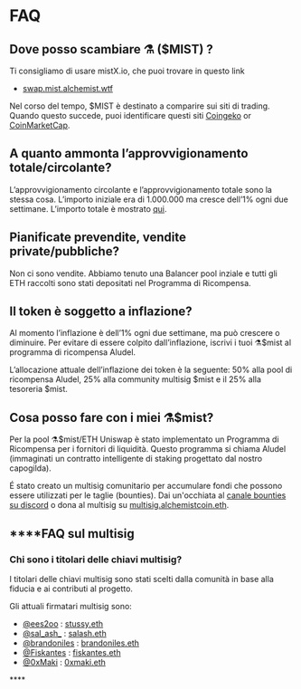 # FAQ

## **Dove posso scambiare ⚗️ \($MIST\) ?** 

Ti consigliamo di usare mistX.io, che puoi trovare in questo link

* [swap.mist.alchemist.wtf](http://swap.mist.alchemist.wtf/)

Nel corso del tempo, $MIST è destinato a comparire sui siti di trading. Quando questo succede, puoi identificare questi siti [Coingeko](https://www.coingecko.com/en/coins/alchemist) or [CoinMarketCap](https://coinmarketcap.com/currencies/alchemist/).

## **A quanto ammonta l’approvvigionamento totale/circolante?**

L’approvvigionamento circolante e l’approvvigionamento totale sono la stessa cosa. L’importo iniziale era di 1.000.000 ma cresce dell’1% ogni due settimane. L’importo totale è mostrato [qui](https://etherscan.io/token/0x88acdd2a6425c3faae4bc9650fd7e27e0bebb7ab).

## **Pianificate prevendite, vendite private/pubbliche?**

 Non ci sono vendite. Abbiamo tenuto una Balancer pool inziale e tutti gli ETH raccolti sono stati depositati nel Programma di Ricompensa.

## **Il token è soggetto a inflazione?**

Al momento l’inflazione è dell’1% ogni due settimane, ma può crescere o diminuire. Per evitare di essere colpito dall’inflazione, iscrivi i tuoi ⚗️$mist al programma di ricompensa Aludel.

L’allocazione attuale dell’inflazione dei token è la seguente: 50% alla pool di ricompensa Aludel, 25% alla community multisig $mist e il 25% alla tesoreria $mist.

## **Cosa posso fare con i miei ⚗️$mist?**

Per la pool ⚗️$mist/ETH Uniswap è stato implementato un Programma di Ricompensa per i fornitori di liquidità. Questo programma si chiama Aludel \(immaginati un contratto intelligente di staking progettato dal nostro capogilda\).

É stato creato un multisig comunitario per accumulare fondi che possono essere utilizzati per le taglie \(bounties\). Dai un'occhiata al [canale bounties su discord](https://discord.gg/92hQDCw25u) o dona al multisig su [multisig.alchemistcoin.eth](https://etherscan.io/address/multisig.alchemistcoin.eth).

##  ****FAQ sul multisig

###  **Chi sono i titolari delle chiavi multisig?**

I titolari delle chiavi multisig sono stati scelti dalla comunità in base alla fiducia e ai contributi al progetto.

Gli attuali firmatari multisig sono:

* [@ees2oo](https://twitter.com/ees2oo) : [stussy.eth](https://etherscan.io/address/stussy.eth)
* [@sal\_ash\_](https://twitter.com/sal_ash_) : [salash.eth](https://etherscan.io/address/salash.eth)
* [@brandoniles](https://twitter.com/brandoniles) : [brandoniles.eth](https://etherscan.io/address/brandoniles.eth)
* [@Fiskantes](https://twitter.com/Fiskantes) : [fiskantes.eth](https://etherscan.io/address/fiskantes.eth)
* [@0xMaki](https://twitter.com/0xMaki) : [0xmaki.eth](https://etherscan.io/address/0xmaki.eth)



\*\*\*\*



